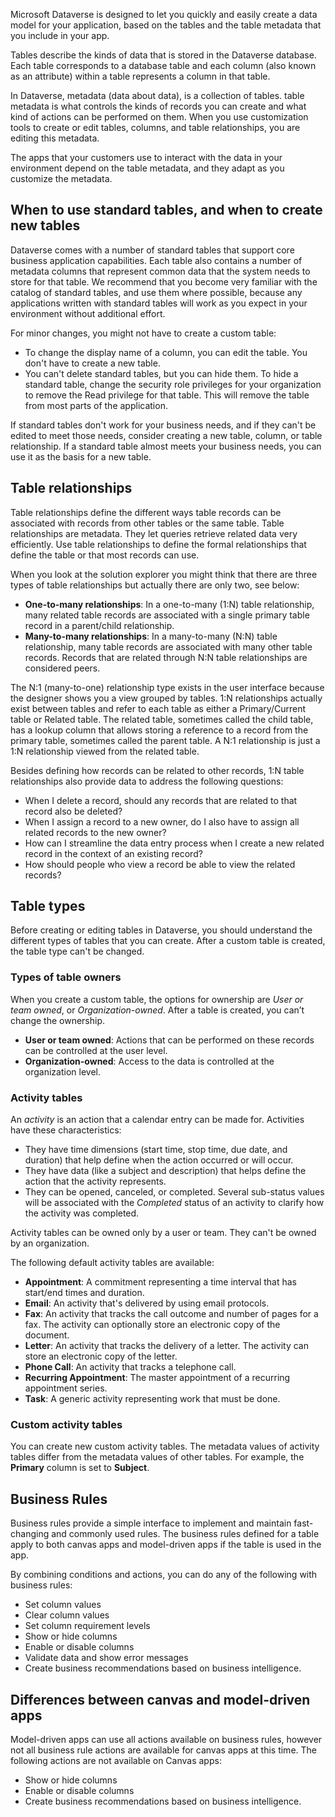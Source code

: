 Microsoft Dataverse is designed to let you quickly and easily create a data model for your application, based on the tables and the table metadata that you include in your app. 

Tables describe the kinds of data that is stored in the Dataverse database. Each table corresponds to a database table and each column (also known as an attribute) within a table represents a column in that table. 

In Dataverse, metadata (data about data), is a collection of tables. table metadata is what controls the kinds of records you can create and what kind of actions can be performed on them. When you use customization tools to create or edit tables, columns, and table relationships, you are editing this metadata.

The apps that your customers use to interact with the data in your environment depend on the table metadata, and they adapt as you customize the metadata. 

## When to use standard tables, and when to create new tables
Dataverse comes with a number of standard tables that support core business application capabilities. Each table also contains a number of metadata columns that represent common data that the system needs to store for that table. We recommend that you become very familiar with the catalog of standard tables, and use them where possible, because any applications written with standard tables will work as you expect in your environment without additional effort.

For minor changes, you might not have to create a custom table: 

- To change the display name of a column, you can edit the table. You don't have to create a new table.
- You can't delete standard tables, but you can hide them. To hide a standard table, change the security role privileges for your organization to remove the Read privilege for that table. This will remove the table from most parts of the application.

If standard tables don't work for your business needs, and if they can't be edited to meet those needs, consider creating a new table, column, or table relationship. If a standard table almost meets your business needs, you can use it as the basis for a new table.

## Table relationships
Table relationships define the different ways table records can be associated with records from other tables or the same table. Table relationships are metadata. They let queries retrieve related data very efficiently. Use table relationships to define the formal relationships that define the table or that most records can use. 

When you look at the solution explorer you might think that there are three types of table relationships but actually there are only two, see below:

- **One-to-many relationships**: In a one-to-many (1:N) table relationship, many related table records are associated with a single primary table record in a parent/child relationship. 
- **Many-to-many relationships**: In a many-to-many (N:N) table relationship, many table records are associated with many other table records. Records that are related through N:N table relationships are considered peers.

The N:1 (many-to-one) relationship type exists in the user interface because the designer shows you a view grouped by tables. 1:N relationships actually exist between tables and refer to each table as either a Primary/Current table or Related table. The related table, sometimes called the child table, has a lookup column that allows storing a reference to a record from the primary table, sometimes called the parent table. A N:1 relationship is just a 1:N relationship viewed from the related table.

Besides defining how records can be related to other records, 1:N table relationships also provide data to address the following questions:

- When I delete a record, should any records that are related to that record also be deleted?
- When I assign a record to a new owner, do I also have to assign all related records to the new owner?
- How can I streamline the data entry process when I create a new related record in the context of an existing record?
- How should people who view a record be able to view the related records?

## Table types
Before creating or editing tables in Dataverse, you should understand the different types of tables that you can create. After a custom table is created, the table type can't be changed. 

### Types of table owners
When you create a custom table, the options for ownership are *User or team owned*, or *Organization-owned*. After a table is created, you can’t change the ownership. 

- **User or team owned**: Actions that can be performed on these records can be controlled at the user level.
- **Organization-owned**: Access to the data is controlled at the organization level.

### Activity tables
An *activity* is an action that a calendar entry can be made for. Activities have these characteristics:

- They have time dimensions (start time, stop time, due date, and duration) that help define when the action occurred or will occur.
- They have data (like a subject and description) that helps define the action that the activity represents. 
- They can be opened, canceled, or completed. Several sub-status values will be associated with the *Completed* status of an activity to clarify how the activity was completed. 
 
Activity tables can be owned only by a user or team. They can't be owned by an organization.

The following default activity tables are available:

- **Appointment**: A commitment representing a time interval that has start/end times and duration.
- **Email**: An activity that's delivered by using email protocols.
- **Fax**: An activity that tracks the call outcome and number of pages for a fax. The activity can optionally store an electronic copy of the document.
- **Letter**: An activity that tracks the delivery of a letter. The activity can store an electronic copy of the letter.
- **Phone Call**: An activity that tracks a telephone call.
- **Recurring Appointment**: The master appointment of a recurring appointment series.
- **Task**: A generic activity representing work that must be done.

### Custom activity tables
You can create new custom activity tables. The metadata values of activity tables differ from the metadata values of other tables. For example, the **Primary** column is set to **Subject**. 

## Business Rules

Business rules provide a simple interface to implement and maintain fast-changing and commonly used rules. The business rules defined for a table apply to both canvas apps and model-driven apps if the table is used in the app.
 
By combining conditions and actions, you can do any of the following with business rules:
- Set column values
- Clear column values
- Set column requirement levels
- Show or hide columns
- Enable or disable columns
- Validate data and show error messages
- Create business recommendations based on business intelligence.

## Differences between canvas and model-driven apps

Model-driven apps can use all actions available on business rules, however not all business rule actions are available for canvas apps at this time. The following actions are not available on Canvas apps:
- Show or hide columns
- Enable or disable columns
- Create business recommendations based on business intelligence.
